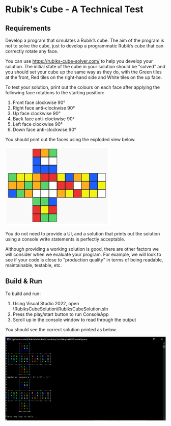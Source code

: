 # Rubik's Cube - A Technical Test

## Requirements

Develop a program that simulates a Rubik’s cube. The aim of the program is not to solve the cube, just to develop a programmatic Rubik’s cube that can correctly rotate any face.

You can use https://rubiks-cube-solver.com/ to help you develop your solution. The initial state of the cube in your solution should be "solved" and you should set your cube up the same way as they do, with the Green tiles at the front, Red tiles on the right-hand side and White tiles on the up face.

To test your solution, print out the colours on each face after applying the following face rotations to the starting position:
1. Front face clockwise 90°
2. Right face anti-clockwise 90°
3. Up face clockwise 90°
4. Back face anti-clockwise 90°
5. Left face clockwise 90°
6. Down face anti-clockwise 90°

You should print out the faces using the exploded view below.

![Image of desired outcome](/images/desired-outcome.png?raw=true)

You do not need to provide a UI, and a solution that prints out the solution using a console write statements is perfectly acceptable.

Although providing a working solution is good, there are other factors we will consider when we evaluate your program. For example, we will look to see if your code is close to "production quality" in terms of being readable, maintainable, testable, etc.

## Build & Run

To build and run:
1. Using Visual Studio 2022, open \RubiksCubeSolution\RubiksCubeSolution.sln
2. Press the play/start button to run ConsoleApp
3. Scroll up in the console window to read through the output

You should see the correct solution printed as below.

![Image of actual outcome](/images/actual-outcome2.png?raw=true)
